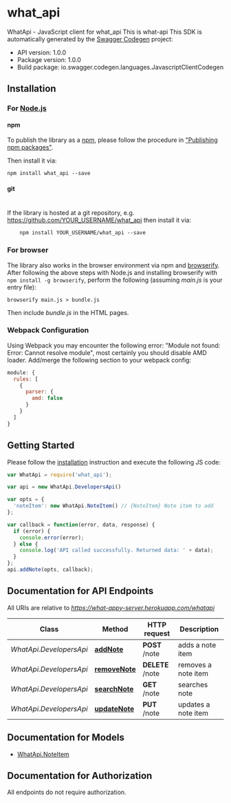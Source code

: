 # what_api

WhatApi - JavaScript client for what_api
This is what-api
This SDK is automatically generated by the [Swagger Codegen](https://github.com/swagger-api/swagger-codegen) project:

- API version: 1.0.0
- Package version: 1.0.0
- Build package: io.swagger.codegen.languages.JavascriptClientCodegen

## Installation

### For [Node.js](https://nodejs.org/)

#### npm

To publish the library as a [npm](https://www.npmjs.com/),
please follow the procedure in ["Publishing npm packages"](https://docs.npmjs.com/getting-started/publishing-npm-packages).

Then install it via:

```shell
npm install what_api --save
```

#### git
#
If the library is hosted at a git repository, e.g.
https://github.com/YOUR_USERNAME/what_api
then install it via:

```shell
    npm install YOUR_USERNAME/what_api --save
```

### For browser

The library also works in the browser environment via npm and [browserify](http://browserify.org/). After following
the above steps with Node.js and installing browserify with `npm install -g browserify`,
perform the following (assuming *main.js* is your entry file):

```shell
browserify main.js > bundle.js
```

Then include *bundle.js* in the HTML pages.

### Webpack Configuration

Using Webpack you may encounter the following error: "Module not found: Error:
Cannot resolve module", most certainly you should disable AMD loader. Add/merge
the following section to your webpack config:

```javascript
module: {
  rules: [
    {
      parser: {
        amd: false
      }
    }
  ]
}
```

## Getting Started

Please follow the [installation](#installation) instruction and execute the following JS code:

```javascript
var WhatApi = require('what_api');

var api = new WhatApi.DevelopersApi()

var opts = { 
  'noteItem': new WhatApi.NoteItem() // {NoteItem} Note item to add
};

var callback = function(error, data, response) {
  if (error) {
    console.error(error);
  } else {
    console.log('API called successfully. Returned data: ' + data);
  }
};
api.addNote(opts, callback);

```

## Documentation for API Endpoints

All URIs are relative to *https://what-appy-server.herokuapp.com/whatapi*

Class | Method | HTTP request | Description
------------ | ------------- | ------------- | -------------
*WhatApi.DevelopersApi* | [**addNote**](docs/DevelopersApi.md#addNote) | **POST** /note | adds a note item
*WhatApi.DevelopersApi* | [**removeNote**](docs/DevelopersApi.md#removeNote) | **DELETE** /note | removes a note item
*WhatApi.DevelopersApi* | [**searchNote**](docs/DevelopersApi.md#searchNote) | **GET** /note | searches note
*WhatApi.DevelopersApi* | [**updateNote**](docs/DevelopersApi.md#updateNote) | **PUT** /note | updates a note item


## Documentation for Models

 - [WhatApi.NoteItem](docs/NoteItem.md)


## Documentation for Authorization

 All endpoints do not require authorization.

